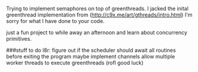 Trying to implement semaphores on top of greenthreads.
I jacked the inital greenthread implementation from (http://c9x.me/art/gthreads/intro.html)
I'm sorry for what I have done to your code.

just a fun project to while away an afternoon and learn about concurrency primitives.



###stuff to do l8r:
figure out if the scheduler should await all routines before exiting the program
maybe implement channels
allow multiple worker threads to execute greenthreads (rofl good luck)
